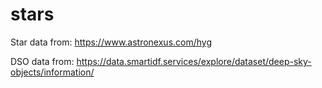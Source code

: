 # stars

Star data from:  https://www.astronexus.com/hyg

DSO data from: https://data.smartidf.services/explore/dataset/deep-sky-objects/information/

